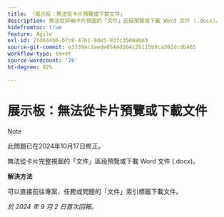 ```yaml
---
title: 「展示板：無法從卡片預覽或下載文件」
description: 無法從詳細卡片視圖的「文件」區段預覽或下載 Word 文件 (.docx)。
hidefromtoc: true
feature: Agile
exl-id: 2fd644b6-b7c0-47b1-9de5-93fc35069b63
source-git-commit: e33394c2aede0544d104c2b115b9ca302dcdb465
workflow-type: tm+mt
source-wordcount: '76'
ht-degree: 92%

---
```


# 展示板：無法從卡片預覽或下載文件

>[!NOTE]
>
>此問題已在2024年10月17日修正。

無法從卡片完整視圖的「文件」區段預覽或下載 Word 文件 (.docx)。

**解決方法**

可以直接前往專案、任務或問題的「文件」索引標籤下載文件。

_於 2024 年 9 月 2 日首次回報。_
